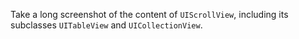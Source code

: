 Take a long screenshot of the content of `UIScrollView`, including its subclasses `UITableView` and `UICollectionView`.